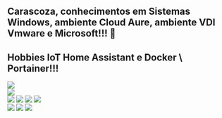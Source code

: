 ## Carascoza, conhecimentos em Sistemas Windows, ambiente Cloud Aure, ambiente VDI Vmware e Microsoft!!! 👋
## **Hobbies** IoT Home Assistant e Docker \ Portainer!!! 
<!--
**carascoza/carascoza** is a ✨ _special_ ✨ repository because its `README.md` (this file) appears on your GitHub profile.

Here are some ideas to get you started:

- 🔭 I’m currently working on ...
- 🌱 I’m currently learning ...
- 👯 I’m looking to collaborate on ...
- 🤔 I’m looking for help with ...
- 💬 Ask me about ...
- 📫 How to reach me: ...
- 😄 Pronouns: ...
- ⚡ Fun fact: ...
-->

<div> 
  <a href="https://github-readme-stats.vercel.app/api?username=carascoza&theme=blue-green" target="_blank"><img src="https://github-readme-stats.vercel.app/api?username=carascoza&theme=blue-green" target="_blank"></a>
</div>


<div> 
  <a href="https://www.linkedin.com/in/marco-antonio-carascoza" target="_blank"><img src="https://img.shields.io/badge/-LinkedIn-%230077B5?style=for-the-badge&logo=linkedin&logoColor=white" target="_blank"></a> 
</div>

<div> 
  <a href="https://img.shields.io/badge/Windows-0078D6?style=for-the-badge&logo=windows&logoColor=white" target="_blank"><img src="https://img.shields.io/badge/Windows-0078D6?style=for-the-badge&logo=windows&logoColor=white" target="_blank"></a>
  <a href="https://img.shields.io/badge/powershell-5391FE?style=for-the-badge&logo=powershell&logoColor=white" target="_blank"><img src="https://img.shields.io/badge/powershell-5391FE?style=for-the-badge&logo=powershell&logoColor=white" target="_blank"></a>
  <a href="https://img.shields.io/badge/Microsoft_Azure-0089D6?style=for-the-badge&logo=microsoft-azure&logoColor=white" target="_blank"><img src="https://img.shields.io/badge/Microsoft_Azure-0089D6?style=for-the-badge&logo=microsoft-azure&logoColor=white" target="_blank"></a>
  <a href="https://img.shields.io/badge/Visual_Studio_Code-0078D4?style=for-the-badge&logo=visual%20studio%20code&logoColor=white" target="_blank"><img src="https://img.shields.io/badge/Visual_Studio_Code-0078D4?style=for-the-badge&logo=visual%20studio%20code&logoColor=white" target="_blank"></a>
</div>

<div> 
  <a href="https://img.shields.io/badge/Linux-FCC624?style=for-the-badge&logo=linux&logoColor=black" target="_blank"><img src="https://img.shields.io/badge/Linux-FCC624?style=for-the-badge&logo=linux&logoColor=black" target="_blank"></a>
  <a href="https://img.shields.io/badge/Ubuntu-E95420?style=for-the-badge&logo=ubuntu&logoColor=white" target="_blank"><img src="https://img.shields.io/badge/Ubuntu-E95420?style=for-the-badge&logo=ubuntu&logoColor=white" target="_blank"></a>
  <a href="https://img.shields.io/badge/GitHub-100000?style=for-the-badge&logo=github&logoColor=white" target="_blank"><img src="https://img.shields.io/badge/GitHub-100000?style=for-the-badge&logo=github&logoColor=white" target="_blank"></a>
</div>
